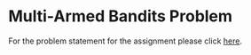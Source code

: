 # Multi-Armed Bandits Problem
For the problem statement for the assignment please click [here](Problem_Statement.pdf).
